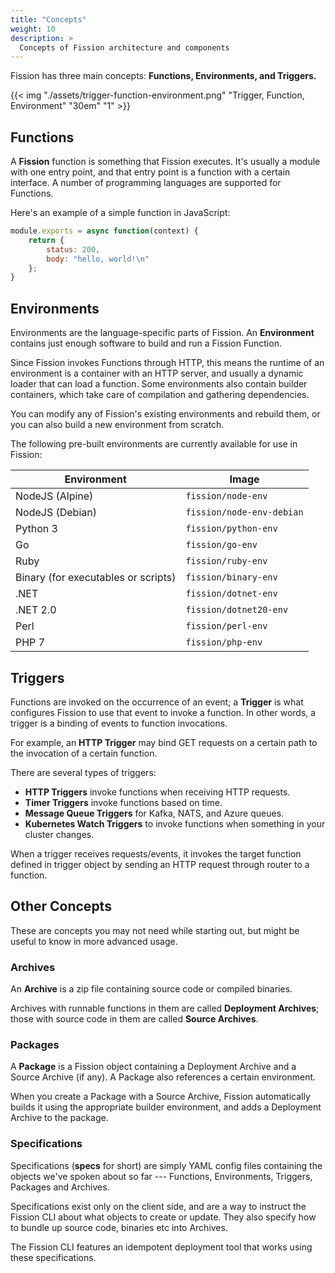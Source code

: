 ```yaml
---
title: "Concepts"
weight: 10
description: >
  Concepts of Fission architecture and components
---
```


Fission has three main concepts: **Functions, Environments, and Triggers.**

{{< img "./assets/trigger-function-environment.png" "Trigger, Function, Environment" "30em" "1" >}}

## Functions

A **Fission** function is something that Fission executes. It's usually a
module with one entry point, and that entry point is a function with a
certain interface. A number of programming languages are supported
for Functions.

Here's an example of a simple function in JavaScript:

```js
module.exports = async function(context) {
    return {
        status: 200,
        body: "hello, world!\n"
    };
}
```

## Environments

Environments are the language-specific parts of Fission. An
**Environment** contains just enough software to build and run a Fission
Function.

Since Fission invokes Functions through HTTP, this means the runtime
of an environment is a container with an HTTP server, and usually a
dynamic loader that can load a function.  Some environments also
contain builder containers, which take care of compilation and
gathering dependencies.

You can modify any of Fission's existing environments and rebuild them,
or you can also build a new environment from scratch.

The following pre-built environments are currently available for use
in Fission:
 
| Environment                          | Image                     |
| ------------------------------------ | ------------------------- |
| NodeJS (Alpine)                      | `fission/node-env`        |
| NodeJS (Debian)                      | `fission/node-env-debian` |
| Python 3                             | `fission/python-env`      |
| Go                                   | `fission/go-env`          |
| Ruby                                 | `fission/ruby-env`        |
| Binary (for executables or scripts)  | `fission/binary-env`      |
| .NET                                 | `fission/dotnet-env`      |
| .NET 2.0                             | `fission/dotnet20-env`    |
| Perl                                 | `fission/perl-env`        |
| PHP 7                                | `fission/php-env`         |

## Triggers
 
Functions are invoked on the occurrence of an event; a **Trigger** is
what configures Fission to use that event to invoke a function.  In
other words, a trigger is a binding of events to function invocations.

For example, an **HTTP Trigger** may bind GET requests on a certain path
to the invocation of a certain function.

There are several types of triggers: 

* **HTTP Triggers** invoke functions when receiving HTTP requests.
* **Timer Triggers** invoke functions based on time.
* **Message Queue Triggers** for Kafka, NATS, and Azure queues.
* **Kubernetes Watch Triggers** to invoke functions when something in your cluster changes.

When a trigger receives requests/events, it invokes the target function 
defined in trigger object by sending an HTTP request through router to a function.

## Other Concepts

These are concepts you may not need while starting out, but might be
useful to know in more advanced usage.

### Archives

An **Archive** is a zip file containing source code or compiled binaries.

Archives with runnable functions in them are called **Deployment
Archives**; those with source code in them are called **Source
Archives**.

### Packages

A **Package** is a Fission object containing a Deployment Archive and
a Source Archive (if any). A Package also references a certain environment.

When you create a Package with a Source Archive, Fission automatically
builds it using the appropriate builder environment, and adds a
Deployment Archive to the package.

### Specifications

Specifications (**specs** for short) are simply YAML config files
containing the objects we've spoken about so far --- Functions,
Environments, Triggers, Packages and Archives.  

Specifications exist only on the client side, and are a way to
instruct the Fission CLI about what objects to create or update.  They
also specify how to bundle up source code, binaries etc into Archives.

The Fission CLI features an idempotent deployment tool that works
using these specifications.
